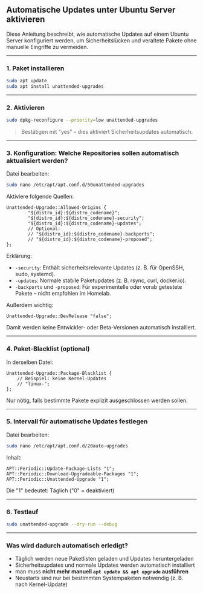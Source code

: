 ## Automatische Updates unter Ubuntu Server aktivieren

Diese Anleitung beschreibt, wie automatische Updates auf einem Ubuntu Server konfiguriert werden, um Sicherheitslücken und veraltete Pakete ohne manuelle Eingriffe zu vermeiden.

---

### 1. Paket installieren

```bash
sudo apt update
sudo apt install unattended-upgrades
```

---

### 2. Aktivieren

```bash
sudo dpkg-reconfigure --priority=low unattended-upgrades
```

> Bestätigen mit "yes" – dies aktiviert Sicherheitsupdates automatisch.

---

### 3. Konfiguration: Welche Repositories sollen automatisch aktualisiert werden?

Datei bearbeiten:

```bash
sudo nano /etc/apt/apt.conf.d/50unattended-upgrades
```

Aktiviere folgende Quellen:

```text
Unattended-Upgrade::Allowed-Origins {
        "${distro_id}:${distro_codename}";
        "${distro_id}:${distro_codename}-security";
        "${distro_id}:${distro_codename}-updates";
        // Optional:
        // "${distro_id}:${distro_codename}-backports";
        // "${distro_id}:${distro_codename}-proposed";
};
```

Erklärung:

* `-security`: Enthält sicherheitsrelevante Updates (z. B. für OpenSSH, sudo, systemd).
* `-updates`: Normale stabile Paketupdates (z. B. rsync, curl, docker.io).
* `-backports` und `-proposed`: Für experimentelle oder vorab getestete Pakete – nicht empfohlen im Homelab.

Außerdem wichtig:

```text
Unattended-Upgrade::DevRelease "false";
```

Damit werden keine Entwickler- oder Beta-Versionen automatisch installiert.

---

### 4. Paket-Blacklist (optional)

In derselben Datei:

```text
Unattended-Upgrade::Package-Blacklist {
    // Beispiel: keine Kernel-Updates
    // "linux-";
};
```

Nur nötig, falls bestimmte Pakete explizit ausgeschlossen werden sollen.

---

### 5. Intervall für automatische Updates festlegen

Datei bearbeiten:

```bash
sudo nano /etc/apt/apt.conf.d/20auto-upgrades
```

Inhalt:

```text
APT::Periodic::Update-Package-Lists "1";
APT::Periodic::Download-Upgradeable-Packages "1";
APT::Periodic::Unattended-Upgrade "1";
```

Die "1" bedeutet: Täglich ("0" = deaktiviert)

---

### 6. Testlauf 

```bash
sudo unattended-upgrade --dry-run --debug
```

---

### Was wird dadurch automatisch erledigt?

* Täglich werden neue Paketlisten geladen und Updates heruntergeladen
* Sicherheitsupdates und normale Updates werden automatisch installiert
* man muss **nicht mehr manuell `apt update && apt upgrade` ausführen**
* Neustarts sind nur bei bestimmten Systempaketen notwendig (z. B. nach Kernel-Update)
